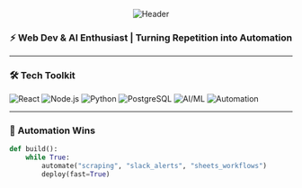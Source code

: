 <p align="center">
  <img src="https://readme-typing-svg.demolab.com?font=Fira+Code&weight=600&size=26&pause=1000&color=5BCDEC&center=true&vCenter=true&width=500&lines=Code%2C+Automate%2C+Innovate" alt="Header" />
</p>

<h3 align="center">⚡ Web Dev & AI Enthusiast | Turning Repetition into Automation</h3>

---

### 🛠️ **Tech Toolkit**
![React](https://img.shields.io/badge/-React-61DAFB?logo=react&logoColor=black)
![Node.js](https://img.shields.io/badge/-Node.js-339933?logo=node.js&logoColor=white)
![Python](https://img.shields.io/badge/-Python-3776AB?logo=python&logoColor=white)
![PostgreSQL](https://img.shields.io/badge/-PostgreSQL-4169E1?logo=postgresql&logoColor=white)
![AI/ML](https://img.shields.io/badge/-AI%2FML-FF6F61?logo=openai)
![Automation](https://img.shields.io/badge/-Automation-4A154B?logo=automattic)

---

### 🤖 **Automation Wins**
```python
def build():
    while True:
        automate("scraping", "slack_alerts", "sheets_workflows")
        deploy(fast=True)
